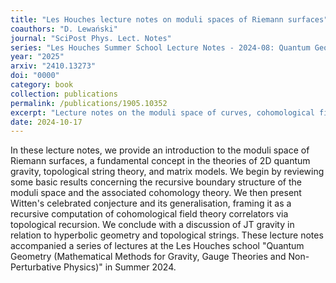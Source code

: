```yaml
---
title: "Les Houches lecture notes on moduli spaces of Riemann surfaces"
coauthors: "D. Lewański"
journal: "SciPost Phys. Lect. Notes"
series: "Les Houches Summer School Lecture Notes - 2024-08: Quantum Geometry - Mathematical Methods for Gravity, Gauge Theories and Non-Perturbative Physics"
year: "2025"
arxiv: "2410.13273"
doi: "0000"
category: book
collection: publications
permalink: /publications/1905.10352
excerpt: "Lecture notes on the moduli space of curves, cohomological field theories, and topological recursion."
date: 2024-10-17
---
```


In these lecture notes, we provide an introduction to the moduli space of Riemann surfaces, a fundamental concept in the theories of 2D quantum gravity, topological string theory, and matrix models. We begin by reviewing some basic results concerning the recursive boundary structure of the moduli space and the associated cohomology theory. We then present Witten's celebrated conjecture and its generalisation, framing it as a recursive computation of cohomological field theory correlators via topological recursion. We conclude with a discussion of JT gravity in relation to hyperbolic geometry and topological strings. These lecture notes accompanied a series of lectures at the Les Houches school "Quantum Geometry (Mathematical Methods for Gravity, Gauge Theories and Non-Perturbative Physics)" in Summer 2024.